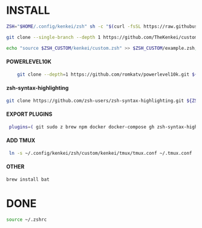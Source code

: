 # INSTALL

```sh
ZSH="$HOME/.config/kenkei/zsh" sh -c "$(curl -fsSL https://raw.githubusercontent.com/ohmyzsh/ohmyzsh/master/tools/install.sh)";
```

```sh
git clone --single-branch --depth 1 https://github.com/TheKenkei/custom-ohmyzsh.git $ZSH_CUSTOM/kenkei;
```

```sh
echo "source $ZSH_CUSTOM/kenkei/custom.zsh" >> $ZSH_CUSTOM/example.zsh;
```

#### POWERLEVEL10K

```sh
    git clone --depth=1 https://github.com/romkatv/powerlevel10k.git ${ZSH_CUSTOM:-$HOME/.oh-my-zsh/custom}/themes/powerlevel10k
```

#### zsh-syntax-highlighting

```sh
git clone https://github.com/zsh-users/zsh-syntax-highlighting.git ${ZSH_CUSTOM:-~/.oh-my-zsh/custom}/plugins/zsh-syntax-highlighting
```

#### EXPORT PLUGINS

```sh
 plugins=( git sudo z brew npm docker docker-compose gh zsh-syntax-highlighting web-search dirhistory)
```

#### ADD TMUX

```sh
 ln -s ~/.config/kenkei/zsh/custom/kenkei/tmux/tmux.conf ~/.tmux.conf
```

#### OTHER

```sh 
brew install bat

```

# DONE

```sh
source ~/.zshrc
```
